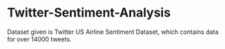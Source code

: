 # Twitter-Sentiment-Analysis

Dataset given is Twitter US Airline Sentiment Dataset, which contains data for over 14000 tweets.
